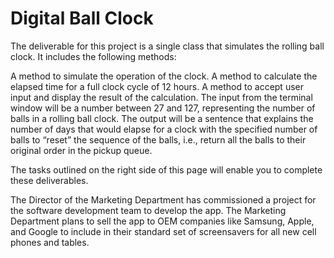 # Digital Ball Clock

The deliverable for this project is a single class that simulates the rolling 
ball clock. It includes the following methods:

A method to simulate the operation of the clock.
A method to calculate the elapsed time for a full clock cycle of 12 hours.
A method to accept user input and display the result of the calculation.
The input from the terminal window will be a number between 27 and 127, 
representing the number of balls in a rolling ball clock. The output will 
be a sentence that explains the number of days that would elapse for a clock 
with the specified number of balls to “reset” the sequence of the balls, i.e., 
return all the balls to their original order in the pickup queue.

The tasks outlined on the right side of this page will enable you to complete 
these deliverables.

The Director of the Marketing Department has commissioned a project for the 
software development team to develop the app. The Marketing Department plans 
to sell the app to OEM companies like Samsung, Apple, and Google to include 
in their standard set of screensavers for all new cell phones and tables.
